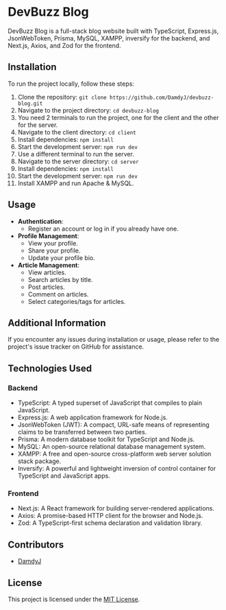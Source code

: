 # DevBuzz Blog

DevBuzz Blog is a full-stack blog website built with TypeScript, Express.js, JsonWebToken, Prisma, MySQL, XAMPP, inversify for the backend, and Next.js, Axios, and Zod for the frontend.

## Installation

To run the project locally, follow these steps:

1. Clone the repository: `git clone https://github.com/DamdyJ/devbuzz-blog.git`
2. Navigate to the project directory: `cd devbuzz-blog`
3. You need 2 terminals to run the project, one for the client and the other for the server.
4. Navigate to the client directory: `cd client`
5. Install dependencies: `npm install`
6. Start the development server: `npm run dev`
7. Use a different terminal to run the server.
8. Navigate to the server directory: `cd server`
9. Install dependencies: `npm install`
10. Start the development server: `npm run dev`
11. Install XAMPP and run Apache & MySQL.

## Usage

- **Authentication**: 
  - Register an account or log in if you already have one.
- **Profile Management**:
  - View your profile.
  - Share your profile.
  - Update your profile bio.
- **Article Management**:
  - View articles.
  - Search articles by title.
  - Post articles.
  - Comment on articles.
  - Select categories/tags for articles.

## Additional Information

If you encounter any issues during installation or usage, please refer to the project's issue tracker on GitHub for assistance.

## Technologies Used

### Backend

- TypeScript: A typed superset of JavaScript that compiles to plain JavaScript.
- Express.js: A web application framework for Node.js.
- JsonWebToken (JWT): A compact, URL-safe means of representing claims to be transferred between two parties.
- Prisma: A modern database toolkit for TypeScript and Node.js.
- MySQL: An open-source relational database management system.
- XAMPP: A free and open-source cross-platform web server solution stack package.
- Inversify: A powerful and lightweight inversion of control container for TypeScript and JavaScript apps.

### Frontend

- Next.js: A React framework for building server-rendered applications.
- Axios: A promise-based HTTP client for the browser and Node.js.
- Zod: A TypeScript-first schema declaration and validation library.

## Contributors

- [DamdyJ](https://github.com/DamdyJ)

## License

This project is licensed under the [MIT License](LICENSE).
